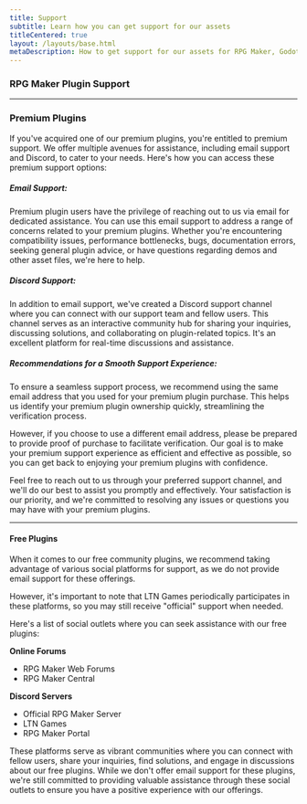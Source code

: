```yaml
---
title: Support
subtitle: Learn how you can get support for our assets
titleCentered: true
layout: /layouts/base.html
metaDescription: How to get support for our assets for RPG Maker, Godot and more
---
```


### RPG Maker Plugin Support
---
### Premium Plugins
If you've acquired one of our premium plugins, you're entitled to premium support. We offer multiple avenues for assistance, including email support and Discord, to cater to your needs. Here's how you can access these premium support options:

##### Email Support:
Premium plugin users have the privilege of reaching out to us via email for dedicated assistance. You can use this email support to address a range of concerns related to your premium plugins. Whether you're encountering compatibility issues, performance bottlenecks, bugs, documentation errors, seeking general plugin advice, or have questions regarding demos and other asset files, we're here to help.

##### Discord Support:
In addition to email support, we've created a Discord support channel where you can connect with our support team and fellow users. This channel serves as an interactive community hub for sharing your inquiries, discussing solutions, and collaborating on plugin-related topics. It's an excellent platform for real-time discussions and assistance.

##### Recommendations for a Smooth Support Experience:
To ensure a seamless support process, we recommend using the same email address that you used for your premium plugin purchase. This helps us identify your premium plugin ownership quickly, streamlining the verification process.

However, if you choose to use a different email address, please be prepared to provide proof of purchase to facilitate verification. Our goal is to make your premium support experience as efficient and effective as possible, so you can get back to enjoying your premium plugins with confidence.

Feel free to reach out to us through your preferred support channel, and we'll do our best to assist you promptly and effectively. Your satisfaction is our priority, and we're committed to resolving any issues or questions you may have with your premium plugins.

---

#### Free Plugins
When it comes to our free community plugins, we recommend taking advantage of various social platforms for support, as we do not provide email support for these offerings.

However, it's important to note that LTN Games periodically participates in these platforms, so you may still receive "official" support when needed.

Here's a list of social outlets where you can seek assistance with our free plugins:

__Online Forums__
* RPG Maker Web Forums
* RPG Maker Central
  
__Discord Servers__
* Official RPG Maker Server
* LTN Games
* RPG Maker Portal

These platforms serve as vibrant communities where you can connect with fellow users, share your inquiries, find solutions, and engage in discussions about our free plugins. While we don't offer email support for these plugins, we're still committed to providing valuable assistance through these social outlets to ensure you have a positive experience with our offerings.